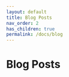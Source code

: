 ```yaml
---
layout: default
title: Blog Posts
nav_order: 2
has_children: true
permalink: /docs/blog
---
```


# Blog Posts
